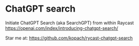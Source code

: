 # ChatGPT search

Initiate ChatGPT Search (aka SearchGPT) from within Raycast <https://openai.com/index/introducing-chatgpt-search/>

Star me at: <https://github.com/kopach/rycast-chatgpt-search>
